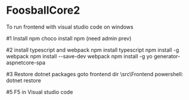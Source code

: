 # FoosballCore2

To run frontend with visual studio code on windows

#1 Install npm
  choco install npm (need admin prev)
  
#2 install typescript and webpack
  npm install typescript
  npm install -g webpack
  npm install --save-dev webpack
  npm install -g yo generator-aspnetcore-spa
 
#3 Restore dotnet packages
  goto frontend dir \src\Frontend
  powershell: dotnet restore

#5
  F5 in Visual studio code
